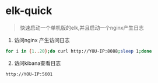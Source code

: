 # elk-quick
> 快速启动一个单机版的elk,并且启动一个nginx产生日志
1. 访问nginx 产生访问日志
```bash
for i in {1..20};do curl http://YOU-IP:8088;sleep 1;done
```
2. 访问kibana查看日志
```bash
http://YOU-IP:5601
```

